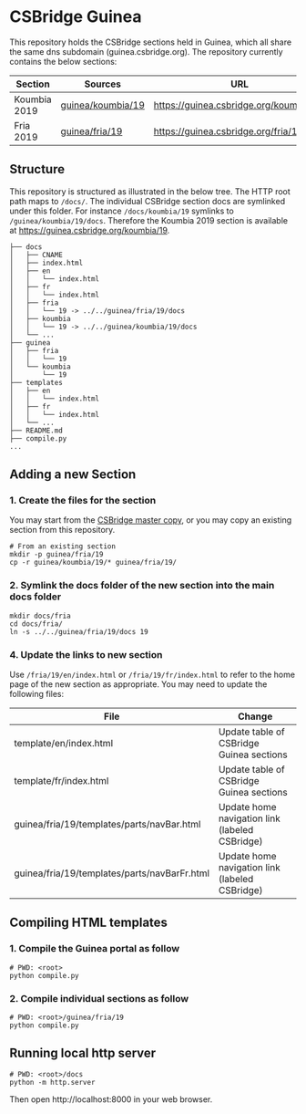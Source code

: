 # CSBridge Guinea
This repository holds the CSBridge sections held in Guinea, which all share the same dns subdomain (guinea.csbridge.org). The repository currently contains the below sections:

|Section|Sources|URL|
|---|---|---|
|Koumbia 2019|[guinea/koumbia/19](guinea/koumbia/19)|https://guinea.csbridge.org/koumbia/19|
|Fria 2019|[guinea/fria/19](guinea/fria/19)|https://guinea.csbridge.org/fria/19|




## Structure
This repository is structured as illustrated in the below tree. The HTTP root path maps to `/docs/`. The individual CSBridge section docs are symlinked under this folder. For instance `/docs/koumbia/19` symlinks to `/guinea/koumbia/19/docs`. Therefore the Koumbia 2019 section is available at https://guinea.csbridge.org/koumbia/19. 

```
├── docs
│   ├── CNAME
│   ├── index.html
│   ├── en
│   │   └── index.html
│   ├── fr
│   │   └── index.html
│   ├── fria
│   │   └── 19 -> ../../guinea/fria/19/docs
│   ├── koumbia
│   │   └── 19 -> ../../guinea/koumbia/19/docs
│   └── ...
├── guinea
│   ├── fria
│   │   └── 19
│   └── koumbia
│       └── 19
├── templates
│   ├── en
│   │   └── index.html
│   ├── fr
│   │   └── index.html
│   └── ...
├── README.md
├── compile.py
...
```

## Adding a new Section

### 1. Create the files for the section
You may start from the [CSBridge master copy](https://github.com/csbridge/csbridge.github.io/blob/master/instructions.md), or you may copy an existing section from this repository.
```
# From an existing section
mkdir -p guinea/fria/19
cp -r guinea/koumbia/19/* guinea/fria/19/
```

### 2. Symlink the docs folder of the new section into the main docs folder
```
mkdir docs/fria
cd docs/fria/
ln -s ../../guinea/fria/19/docs 19
```

### 4. Update the links to new section
Use `/fria/19/en/index.html` or `/fria/19/fr/index.html` to refer to the home page of the new section as appropriate. You may need to update the following files:

|File|Change|
|---|---|
|template/en/index.html|Update table of CSBridge Guinea sections|
|template/fr/index.html|Update table of CSBridge Guinea sections|
|guinea/fria/19/templates/parts/navBar.html|Update home navigation link (labeled CSBridge)|
|guinea/fria/19/templates/parts/navBarFr.html|Update home navigation link (labeled CSBridge)|


## Compiling HTML templates
### 1. Compile the Guinea portal as follow
```
# PWD: <root>
python compile.py
```

### 2. Compile individual sections as follow
```
# PWD: <root>/guinea/fria/19
python compile.py
```

## Running local http server
```
# PWD: <root>/docs
python -m http.server
```
Then open http://localhost:8000 in your web browser.